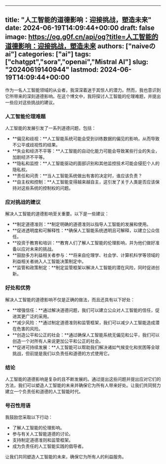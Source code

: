 
---
title: "人工智能的道德影响：迎接挑战，塑造未来"
date: 2024-06-19T14:09:44+00:00
draft: false
image: https://og.g0f.cn/api/og?title=人工智能的道德影响：迎接挑战，塑造未来
authors: ["naiveのai"]
categories: ["ai"]
tags: ["chatgpt","sora","openai","Mistral AI"]
slug: "20240619140944"
lastmod: 2024-06-19T14:09:44+00:00
---
作为一名人工智能领域的从业者，我深深着迷于其惊人的潜力。然而，我也意识到它所带来的深刻道德影响。在这个博文中，我将探讨人工智能的伦理难题，并提出一些应对这些挑战的建议。

### 人工智能伦理难题

人工智能的发展引发了一系列道德问题，包括：

* **偏见和歧视：**人工智能系统可能会受到训练数据的偏见的影响，从而导致不公平或歧视性的结果。
* **失业和经济不平等：**人工智能的自动化能力可能会导致某些行业的失业，加剧经济不平等。
* **隐私和监控：**人工智能驱动的面部识别和其他监控技术可能会侵犯个人的隐私权。
* **责任和问责：**当人工智能系统做出有害的决定时，谁应该负责？
* **自主权和控制：**人工智能变得越来越自主，这引发了关于人类是否应该保持对这些系统的控制权的问题。

### 应对挑战的建议

解决人工智能的道德影响至关重要。以下是一些建议：

* **制定道德准则：**制定明确的道德准则以指导人工智能的发展和使用。
* **促进透明度和可解释性：**确保人工智能系统透明且可解释，以建立公众信任。
* **投资于教育和培训：**教育人们了解人工智能的伦理影响，并为他们做好准备以应对未来的挑战。
* **鼓励多方利益相关者参与：**将来自伦理学、社会学、计算机科学等领域的利益相关者纳入人工智能决策制定中。
* **监管和政策制定：**制定监管框架以解决人工智能的潜在风险，同时促进创新。

### 好处和优势

解决人工智能的道德影响不仅是正确的做法，而且还具有以下好处：

* **增强信任：**通过解决道德问题，我们可以建立公众对人工智能的信任，促进其更广泛的采用。
* **减少风险：**通过制定道德准则和监管框架，我们可以减少人工智能造成潜在危害的风险。
* **创造公平和公正的社会：**通过确保人工智能系统无偏见和公平，我们可以创造一个对所有人来说更加公平和公正的社会。
* **促进可持续发展：**人工智能可以帮助我们解决诸如气候变化和贫困等全球挑战，但前提是我们以负责任和道德的方式使用它。

### 结论

人工智能的道德影响是复杂的且不断发展的。通过提出这些问题并提出应对它们的方法，我们可以塑造人工智能的未来并确保它为所有人带来好处。让我们共同努力建立一个负责任和道德的人工智能时代。

### 号召性用语

我鼓励您采取以下行动：

* 了解人工智能的伦理影响。
* 参与有关人工智能道德的讨论。
* 支持制定道德准则和监管框架。
* 成为负责任的人工智能实践的倡导者。

让我们共同塑造人工智能的未来，确保它为所有人的利益服务。